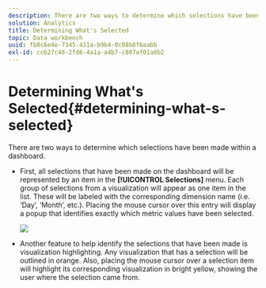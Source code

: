 ```yaml
---
description: There are two ways to determine which selections have been made within a dashboard.
solution: Analytics
title: Determining What's Selected
topic: Data workbench
uuid: fb8c6e4e-7345-431a-b9b4-0c08b8f6aabb
exl-id: cc627c48-2fd6-4a1a-a4b7-c807af01a0b2
---
```

# Determining What's Selected{#determining-what-s-selected}

There are two ways to determine which selections have been made within a dashboard.

* First, all selections that have been made on the dashboard will be represented by an item in the **[!UICONTROL Selections]** menu. Each group of selections from a visualization will appear as one item in the list. These will be labeled with the corresponding dimension name (i.e. ‘Day’, ‘Month’, etc.). Placing the mouse cursor over this entry will display a popup that identifies exactly which metric values have been selected.

  ![](assets/selection_identify.png)

* Another feature to help identify the selections that have been made is visualization highlighting. Any visualization that has a selection will be outlined in orange. Also, placing the mouse cursor over a selection item will highlight its corresponding visualization in bright yellow, showing the user where the selection came from.
